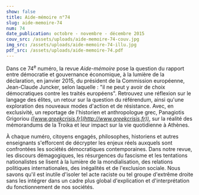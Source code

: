 ```yaml
---
show: false
title: Aide-mémoire n°74
slug: aide-memoire-74
num: 74
date_publication: octobre - novembre - décembre 2015
couv_src: /assets/uploads/aide-memoire-74-couv.jpg
img_src: /assets/uploads/aide-memoire-74-illu.jpg
pdf_src: /assets/uploads/aide-memoire-74.pdf
---
```

Dans ce 74<sup>e</sup> numéro, la revue _Aide-mémoire_ pose la question du rapport entre démocratie et gouvernance économique, à la lumière de la déclaration, en janvier 2015, du président de la Commission européenne, Jean-Claude Juncker, selon laquelle : "il ne peut y avoir de choix démocratiques contre les traités européens". Retrouvez une réflexion sur le langage des élites, un retour sur la question du référendum, ainsi qu'une exploration des nouveaux modes d'action et de résistance. Avec, en exclusivité, un reportage de l'historien et anthropologue grec, Panagiotis Grigoriou _([www.greekcrisis.fr](http://www.greekcrisis.fr))_, sur la réalité des mémorandums de la Troika et leur impact sur la vie quotidienne à Athènes.

À chaque numéro, citoyens engagés, philosophes, historiens et autres enseignants s'efforcent de décrypter les enjeux réels auxquels sont confrontées les sociétés démocratiques contemporaines. Dans notre revue, les discours démagogiques, les résurgences du fascisme et les tentations nationalistes se lisent à la lumière de la mondialisation, des relations politiques internationales, des inégalités et de l'exclusion sociale. Nous savons qu'il est inutile d'isoler tel acte raciste ou tel groupe d'extrême droite sans les intégrer dans un cadre plus global d'explication et d'interprétation du fonctionnement de nos sociétés.
